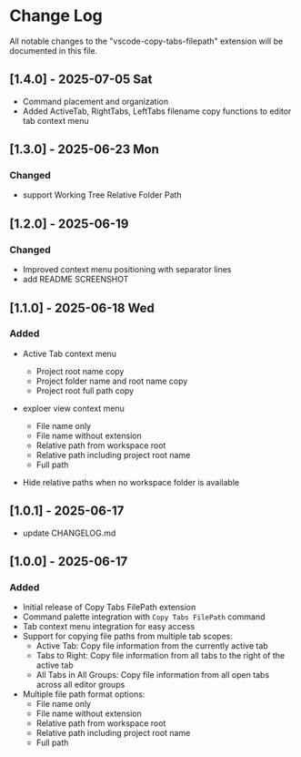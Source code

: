 # Change Log

All notable changes to the "vscode-copy-tabs-filepath" extension will be documented in this file.

## [1.4.0] - 2025-07-05 Sat

- Command placement and organization
- Added ActiveTab, RightTabs, LeftTabs filename copy functions to editor tab context menu

## [1.3.0] - 2025-06-23 Mon

### Changed

- support Working Tree Relative Folder Path

## [1.2.0] - 2025-06-19

### Changed

- Improved context menu positioning with separator lines
- add README SCREENSHOT

## [1.1.0] - 2025-06-18 Wed

### Added

- Active Tab context menu

  - Project root name copy
  - Project folder name and root name copy
  - Project root full path copy

- exploer view context menu

  - File name only
  - File name without extension
  - Relative path from workspace root
  - Relative path including project root name
  - Full path

- Hide relative paths when no workspace folder is available

## [1.0.1] - 2025-06-17

- update CHANGELOG.md

## [1.0.0] - 2025-06-17

### Added

- Initial release of Copy Tabs FilePath extension
- Command palette integration with `Copy Tabs FilePath` command
- Tab context menu integration for easy access
- Support for copying file paths from multiple tab scopes:
  - Active Tab: Copy file information from the currently active tab
  - Tabs to Right: Copy file information from all tabs to the right of the active tab
  - All Tabs in All Groups: Copy file information from all open tabs across all editor groups
- Multiple file path format options:
  - File name only
  - File name without extension
  - Relative path from workspace root
  - Relative path including project root name
  - Full path
